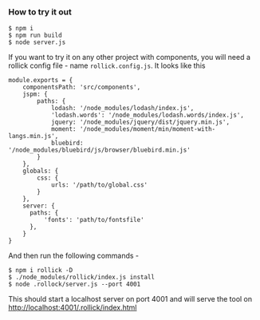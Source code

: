 ### How to try it out

```
$ npm i
$ npm run build
$ node server.js
```

If you want to try it on any other project with components, you will need a rollick config file - name `rollick.config.js`. It looks like this

```
module.exports = {
    componentsPath: 'src/components',
    jspm: {
        paths: {
            lodash: '/node_modules/lodash/index.js',
            'lodash.words': '/node_modules/lodash.words/index.js',
            jquery: '/node_modules/jquery/dist/jquery.min.js',
            moment: '/node_modules/moment/min/moment-with-langs.min.js',
            bluebird: '/node_modules/bluebird/js/browser/bluebird.min.js'
        }
    },
    globals: {
        css: {
            urls: '/path/to/global.css'
        }
    },
    server: {
      paths: {
          'fonts': 'path/to/fontsfile'
      },
    }
}
```

And then run the following commands - 

```
$ npm i rollick -D
$ ./node_modules/rollick/index.js install
$ node .rollock/server.js --port 4001
```

This should start a localhost server on port 4001 and will serve the tool on <http://localhost:4001/.rollick/index.html>
